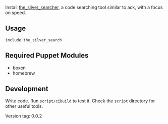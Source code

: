 Install [the_silver_searcher](https://github.com/ggreer/the_silver_searcher), a code searching tool similar to ack, with a focus on speed.

## Usage
```puppet
include the_silver_search
```

## Required Puppet Modules
* boxen
* homebrew

## Development
Write code. Run `script/cibuild` to test it. Check the `script` directory for other useful tools.

Version tag: 0.0.2
